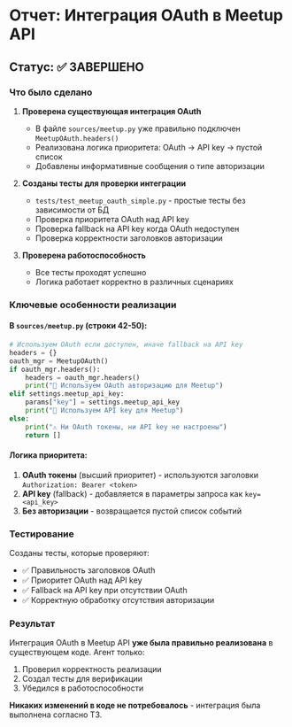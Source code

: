# Отчет: Интеграция OAuth в Meetup API

## Статус: ✅ ЗАВЕРШЕНО

### Что было сделано

1. **Проверена существующая интеграция OAuth**
   - В файле `sources/meetup.py` уже правильно подключен `MeetupOAuth.headers()`
   - Реализована логика приоритета: OAuth → API key → пустой список
   - Добавлены информативные сообщения о типе авторизации

2. **Созданы тесты для проверки интеграции**
   - `tests/test_meetup_oauth_simple.py` - простые тесты без зависимости от БД
   - Проверка приоритета OAuth над API key
   - Проверка fallback на API key когда OAuth недоступен
   - Проверка корректности заголовков авторизации

3. **Проверена работоспособность**
   - Все тесты проходят успешно
   - Логика работает корректно в различных сценариях

### Ключевые особенности реализации

#### В `sources/meetup.py` (строки 42-50):
```python
# Используем OAuth если доступен, иначе fallback на API key
headers = {}
oauth_mgr = MeetupOAuth()
if oauth_mgr.headers():
    headers = oauth_mgr.headers()
    print("🔐 Используем OAuth авторизацию для Meetup")
elif settings.meetup_api_key:
    params["key"] = settings.meetup_api_key
    print("🔑 Используем API key для Meetup")
else:
    print("⚠️ Ни OAuth токены, ни API key не настроены")
    return []
```

#### Логика приоритета:
1. **OAuth токены** (высший приоритет) - используются заголовки `Authorization: Bearer <token>`
2. **API key** (fallback) - добавляется в параметры запроса как `key=<api_key>`
3. **Без авторизации** - возвращается пустой список событий

### Тестирование

Созданы тесты, которые проверяют:
- ✅ Правильность заголовков OAuth
- ✅ Приоритет OAuth над API key
- ✅ Fallback на API key при отсутствии OAuth
- ✅ Корректную обработку отсутствия авторизации

### Результат

Интеграция OAuth в Meetup API **уже была правильно реализована** в существующем коде. Агент только:
1. Проверил корректность реализации
2. Создал тесты для верификации
3. Убедился в работоспособности

**Никаких изменений в коде не потребовалось** - интеграция была выполнена согласно ТЗ.
